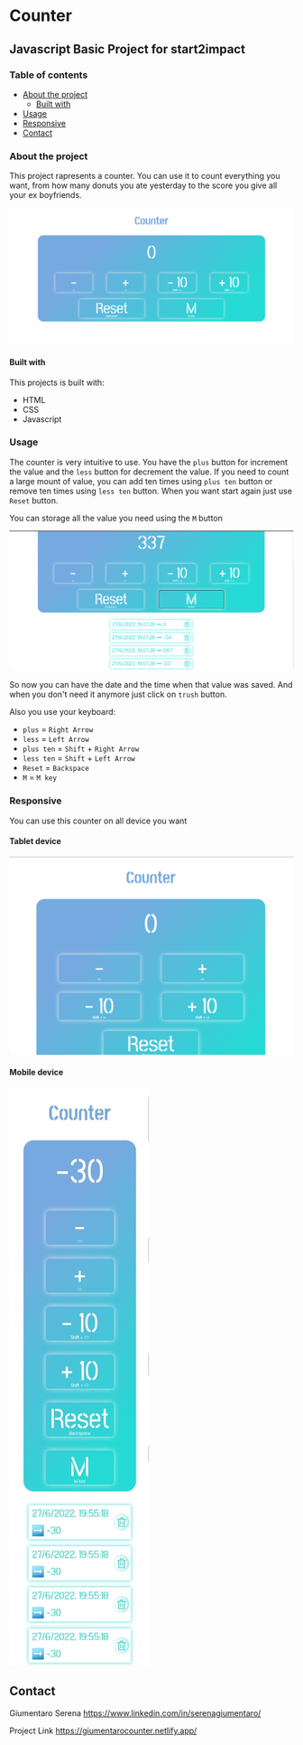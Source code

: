 # Counter
## Javascript Basic Project for start2impact


### Table of contents

- [About the project](#about-the-project)
  - [Built with](#built-with)
- [Usage](#usage)
- [Responsive](#responsive)
- [Contact](#contact)


### About the project

This project rapresents a counter.
You can use it to count everything you want, from how many donuts you ate yesterday to the score you give all your ex boyfriends.

![desktop image](./image/desktop.png)

#### Built with

This projects is built with:
- HTML
- CSS
- Javascript

### Usage

The counter is very intuitive to use. 
You have the `plus` button for increment the value and the `less` button for decrement the value. If you need to count a large mount of value, you can add ten times using `plus ten` button or remove ten times using `less ten` button.
When you want start again just use `Reset` button.

You can storage all the value you need using the `M` button

![store view](./image/stores-view.png)

So now you can have the date and the time when that value was saved. And when you don't need it anymore just click on `trush` button.

Also you use your keyboard:
- `plus` = `Right Arrow`
- `less` = `Left Arrow`
- `plus ten` = `Shift` + `Right Arrow`
- `less ten` = `Shift` + `Left Arrow`
- `Reset` = `Backspace`
- `M` = `M key`

### Responsive

You can use this counter on all device you want

#### Tablet device

![tablet version](./image/tablet.png)

#### Mobile device

![mobile version](./image/mobile.jpeg)

## Contact

Giumentaro Serena https://www.linkedin.com/in/serenagiumentaro/

Project Link https://giumentarocounter.netlify.app/





